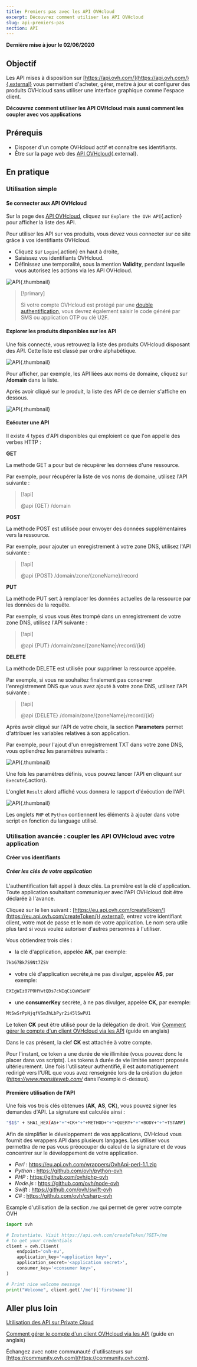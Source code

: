 ```yaml
---
title: Premiers pas avec les API OVHcloud
excerpt: Découvrez comment utiliser les API OVHcloud
slug: api-premiers-pas
section: API
---
```


**Dernière mise à jour le 02/06/2020**

## Objectif

Les API mises à disposition sur [https://api.ovh.com/](https://api.ovh.com/){.external} vous permettent d'acheter, gérer, mettre à jour et configurer des produits OVHcloud sans utiliser une interface graphique comme l'espace client.

**Découvrez comment utiliser les API OVHcloud mais aussi comment les coupler avec vos applications**

## Prérequis

- Disposer d'un compte OVHcloud actif et connaître ses identifiants.
- Être sur la page web des [API OVHcloud](https://api.ovh.com/){.external}.

## En pratique

### Utilisation simple

#### Se connecter aux API OVHcloud

Sur la page des [API OVHcloud](https://api.ovh.com/), cliquez sur `Explore the OVH API`{.action} pour afficher la liste des API. 

Pour utiliser les API sur vos produits, vous devez vous connecter sur ce site grâce à vos identifiants OVHcloud.

- Cliquez sur `Login`{.action} en haut à droite, 
- Saisissez vos identifiants OVHcloud. 
- Définissez une temporalité, sous la mention **Validity**, pendant laquelle vous autorisez les actions via les API OVHcloud.

![API](images/login.png){.thumbnail} 

> [!primary]
>
> Si votre compte OVHcloud est protégé par une [double authentification](../../customer/securiser-son-compte-avec-une-2FA/),  vous devrez également saisir le code généré par SMS ou application OTP ou clé U2F.
>

#### Explorer les produits disponibles sur les API

Une fois connecté, vous retrouvez la liste des produits OVHcloud disposant des API. Cette liste est classé par ordre alphabétique.

![API](images/api-list.png){.thumbnail} 

Pour afficher, par exemple, les API liées aux noms de domaine, cliquez sur **/domain** dans la liste.

Après avoir cliqué sur le produit, la liste des API de ce dernier s'affiche en dessous. 

![API](images/api-displayed.png){.thumbnail} 

#### Exécuter une API

Il existe 4 types d'API disponibles qui emploient ce que l'on appelle des verbes HTTP : 

**GET** 

La methode GET a pour but de récupérer les données d'une ressource.

Par exemple, pour récupérer la liste de vos noms de domaine, utilisez l'API suivante :
 
> [!api]
>
> @api {GET} /domain
>

**POST**

La méthode POST est utilisée pour envoyer des données supplémentaires vers la ressource. 

Par exemple, pour ajouter un enregistrement à votre zone DNS, utilisez l'API suivante :

> [!api]
>
> @api {POST} /domain/zone/{zoneName}/record
>

**PUT**

La méthode PUT sert à remplacer les données actuelles de la ressource par les données de la requête.

Par exemple, si vous vous êtes trompé dans un enregistrement de votre zone DNS, utilisez l'API suivante :

> [!api]
>
> @api {PUT} /domain/zone/{zoneName}/record/{id}
>

**DELETE**

La méthode DELETE est utilisée pour supprimer la ressource appelée.

Par exemple, si vous ne souhaitez finalement pas conserver l'enregistrement DNS que vous avez ajouté à votre zone DNS, utilisez l'API suivante :

> [!api]
>
> @api {DELETE}  /domain/zone/{zoneName}/record/{id}
>

Après avoir cliqué sur l'API de votre choix, la section **Parameters** permet d'attribuer les variables relatives à son application.
 
Par exemple, pour l'ajout d'un enregistrement TXT dans votre zone DNS, vous optiendrez les paramètres suivants :
 	
![API](images/parameters.png){.thumbnail} 
 
Une fois les paramètres définis, vous pouvez lancer l'API en cliquant sur `Execute`{.action}. 

L'onglet `Result` alord affiché vous donnera le rapport d'éxécution de l'API.

![API](images/result.png){.thumbnail} 

Les onglets `PHP` et `Python` contiennent les éléments à ajouter dans votre script en fonction du language utilisé.

### Utilisation avancée : coupler les API OVHcloud avec votre application

#### Créer vos identifiants

##### Créer les clés de votre application

L'authentification fait appel à deux clés. La première est la clé d'application. Toute application souhaitant communiquer avec l'API OVHcloud doit être déclarée à l'avance.

Cliquez sur le lien suivant : [https://eu.api.ovh.com/createToken/](https://eu.api.ovh.com/createToken/){.external},  entrez votre identifiant client, votre mot de passe et le nom de votre application. Le nom sera utile plus tard si vous voulez autoriser d'autres personnes à l'utiliser.

Vous obtiendrez trois clés :

- la clé d'application, appelée **AK,** par exemple:

```sh
7kbG7Bk7S9Nt7ZSV
```

- votre clé d'application secrète,à ne pas divulger, appelée **AS**, par exemple:

```sh
EXEgWIz07P0HYwtQDs7cNIqCiQaWSuHF
```

- une **consumerKey** secrète, à ne pas divulger, appelée **CK**, par exemple:

```sh
MtSwSrPpNjqfVSmJhLbPyr2i45lSwPU1
```

Le token **CK** peut être utilisé pour de la délégation de droit. Voir [Comment gérer le compte d'un client OVHcloud via les API](https://docs.ovh.com/gb/en/api/api-rights-delegation/) (guide en anglais)

Dans le cas présent, la clef **CK** est attachée à votre compte.

Pour l'instant, ce token a une durée de vie illimitée (vous pouvez donc le placer dans vos scripts). Les tokens à durée de vie limitée seront proposés ultérieurement. Une fois l'utilisateur authentifié, il est automatiquement redirigé vers l'URL que vous avez renseignée lors de la création du jeton (*https://www.monsiteweb.com/* dans l'exemple ci-dessus).

#### Première utilisation de l'API

Une fois vos trois clés obtenues (**AK**, **AS**, **CK**), vous pouvez signer les demandes d'API. La signature est calculée ainsi :

```sh
"$1$" + SHA1_HEX(AS+"+"+CK+"+"+METHOD+"+"+QUERY+"+"+BODY+"+"+TSTAMP)
```

Afin de simplifier le développement de vos applications, OVHcloud vous fournit des wrappers API dans plusieurs langages.
Les utiliser vous permettra de ne pas vous préoccuper du calcul de la signature et de vous concentrer sur le développement de votre application.

- *Perl* : <https://eu.api.ovh.com/wrappers/OvhApi-perl-1.1.zip>
- *Python* : <https://github.com/ovh/python-ovh>
- *PHP* : <https://github.com/ovh/php-ovh>
- *Node.js* : <https://github.com/ovh/node-ovh>
- *Swift* : <https://github.com/ovh/swift-ovh>
- *C#* : <https://github.com/ovh/csharp-ovh>

Example d'utilisation de la section `/me` qui permet de gerer votre compte OVH

```python
import ovh

# Instantiate. Visit https://api.ovh.com/createToken/?GET=/me
# to get your credentials
client = ovh.Client(
    endpoint='ovh-eu',
    application_key='<application key>',
    application_secret='<application secret>',
    consumer_key='<consumer key>',
)

# Print nice welcome message
print("Welcome", client.get('/me')['firstname'])
```

## Aller plus loin

[Utilisation des API sur Private Cloud](../../private-cloud/connexion-a-l-api-ovh/)

[Comment gérer le compte d'un client OVHcloud via les API](https://docs.ovh.com/gb/en/api/api-rights-delegation/) (guide en anglais)

Échangez avec notre communauté d'utilisateurs sur [https://community.ovh.com](https://community.ovh.com).
